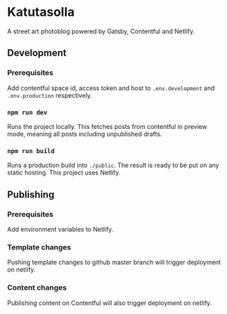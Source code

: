 # Katutasolla

A street art photoblog powered by Gatsby, Contentful and Netlify.

## Development

### Prerequisites

Add contentful space id, access token and host to `.env.development` and `.env.production` respectively.

### `npm run dev`

Runs the project locally. This fetches posts from contentful in preview mode, meaning all posts including unpublished drafts.

### `npm run build`

Runs a production build into `./public`. The result is ready to be put on any static hosting. This project uses Netlify.

## Publishing

### Prerequisites

Add environment variables to Netlify. 

### Template changes

Pushing template changes to github master branch will trigger deployment on netlify.

### Content changes

Publishing content on Contentful will also trigger deployment on netlify.